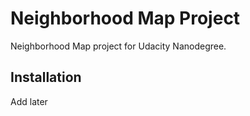 # Neighborhood Map Project
Neighborhood Map project for Udacity Nanodegree. 

## Installation
Add later
